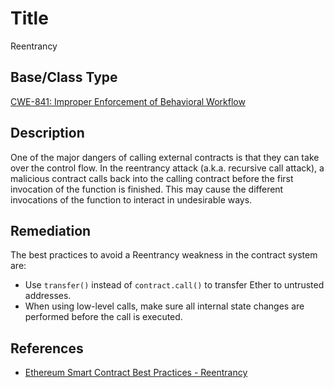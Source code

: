 # Title 
Reentrancy

## Base/Class Type
[CWE-841: Improper Enforcement of Behavioral Workflow](https://cwe.mitre.org/data/definitions/841.html)

## Description

One of the major dangers of calling external contracts is that they can take over the control flow. In the reentrancy attack (a.k.a. recursive call attack), a malicious contract calls back into the calling contract before the first invocation of the function is finished. This may cause the different invocations of the function to interact in undesirable ways.

## Remediation

The best practices to avoid a Reentrancy weakness in the contract system are: 

- Use `transfer()` instead of `contract.call()` to transfer Ether to untrusted addresses. 
- When using low-level calls, make sure all internal state changes are performed before the call is executed.

## References 

- [Ethereum Smart Contract Best Practices - Reentrancy](https://consensys.github.io/smart-contract-best-practices/known_attacks/#reentrancy)
